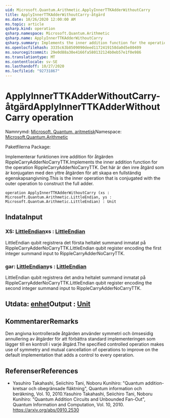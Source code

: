 ```yaml
---
uid: Microsoft.Quantum.Arithmetic.ApplyInnerTTKAdderWithoutCarry
title: ApplyInnerTTKAdderWithoutCarry-åtgärd
ms.date: 10/26/2020 12:00:00 AM
ms.topic: article
qsharp.kind: operation
qsharp.namespace: Microsoft.Quantum.Arithmetic
qsharp.name: ApplyInnerTTKAdderWithoutCarry
qsharp.summary: Implements the inner addition function for the operation RippleCarryAdderNoCarryTTK. This is the inner operation that is conjugated with the outer operation to construct the full adder.
ms.openlocfilehash: 3335c63b8509090deed1172419158da0d5e80409
ms.sourcegitcommit: 29e0d88a30e4166fa580132124b0eb57e1f0e986
ms.translationtype: MT
ms.contentlocale: sv-SE
ms.lasthandoff: 10/27/2020
ms.locfileid: "92731867"
---
```

# <a name="applyinnerttkadderwithoutcarry-operation"></a><span data-ttu-id="64fdc-102">ApplyInnerTTKAdderWithoutCarry-åtgärd</span><span class="sxs-lookup"><span data-stu-id="64fdc-102">ApplyInnerTTKAdderWithoutCarry operation</span></span>

<span data-ttu-id="64fdc-103">Namnrymd: [Microsoft. Quantum. aritmetisk](xref:Microsoft.Quantum.Arithmetic)</span><span class="sxs-lookup"><span data-stu-id="64fdc-103">Namespace: [Microsoft.Quantum.Arithmetic](xref:Microsoft.Quantum.Arithmetic)</span></span>

<span data-ttu-id="64fdc-104">Paketfilerna [](https://nuget.org/packages/)</span><span class="sxs-lookup"><span data-stu-id="64fdc-104">Package: [](https://nuget.org/packages/)</span></span>


<span data-ttu-id="64fdc-105">Implementerar funktionen inre addition för åtgärden RippleCarryAdderNoCarryTTK.</span><span class="sxs-lookup"><span data-stu-id="64fdc-105">Implements the inner addition function for the operation RippleCarryAdderNoCarryTTK.</span></span> <span data-ttu-id="64fdc-106">Det här är den inre åtgärd som är konjugaten med den yttre åtgärden för att skapa en fullständig egenskapsangivning.</span><span class="sxs-lookup"><span data-stu-id="64fdc-106">This is the inner operation that is conjugated with the outer operation to construct the full adder.</span></span>

```qsharp
operation ApplyInnerTTKAdderWithoutCarry (xs : Microsoft.Quantum.Arithmetic.LittleEndian, ys : Microsoft.Quantum.Arithmetic.LittleEndian) : Unit
```


## <a name="input"></a><span data-ttu-id="64fdc-107">Indata</span><span class="sxs-lookup"><span data-stu-id="64fdc-107">Input</span></span>

### <a name="xs--littleendian"></a><span data-ttu-id="64fdc-108">XS: [LittleEndian](xref:Microsoft.Quantum.Arithmetic.LittleEndian)</span><span class="sxs-lookup"><span data-stu-id="64fdc-108">xs : [LittleEndian](xref:Microsoft.Quantum.Arithmetic.LittleEndian)</span></span>

<span data-ttu-id="64fdc-109">LittleEndian qubit registrera det första heltalet summand inmatat på RippleCarryAdderNoCarryTTK.</span><span class="sxs-lookup"><span data-stu-id="64fdc-109">LittleEndian qubit register encoding the first integer summand input to RippleCarryAdderNoCarryTTK.</span></span>


### <a name="ys--littleendian"></a><span data-ttu-id="64fdc-110">gar: [LittleEndian](xref:Microsoft.Quantum.Arithmetic.LittleEndian)</span><span class="sxs-lookup"><span data-stu-id="64fdc-110">ys : [LittleEndian](xref:Microsoft.Quantum.Arithmetic.LittleEndian)</span></span>

<span data-ttu-id="64fdc-111">LittleEndian qubit registrera det andra heltalet summand inmatat på RippleCarryAdderNoCarryTTK.</span><span class="sxs-lookup"><span data-stu-id="64fdc-111">LittleEndian qubit register encoding the second integer summand input to RippleCarryAdderNoCarryTTK.</span></span>



## <a name="output--unit"></a><span data-ttu-id="64fdc-112">Utdata: [enhet](xref:microsoft.quantum.lang-ref.unit)</span><span class="sxs-lookup"><span data-stu-id="64fdc-112">Output : [Unit](xref:microsoft.quantum.lang-ref.unit)</span></span>



## <a name="remarks"></a><span data-ttu-id="64fdc-113">Kommentarer</span><span class="sxs-lookup"><span data-stu-id="64fdc-113">Remarks</span></span>

<span data-ttu-id="64fdc-114">Den angivna kontrollerade åtgärden använder symmetri och ömsesidig annullering av åtgärder för att förbättra standard implementeringen som lägger till en kontroll i varje åtgärd.</span><span class="sxs-lookup"><span data-stu-id="64fdc-114">The specified controlled operation makes use of symmetry and mutual cancellation of operations to improve on the default implementation that adds a control to every operation.</span></span>

## <a name="references"></a><span data-ttu-id="64fdc-115">Referenser</span><span class="sxs-lookup"><span data-stu-id="64fdc-115">References</span></span>

- <span data-ttu-id="64fdc-116">Yasuhiro Takahashi, Seiichiro Tani, Noboru Kunihiro: "Quantum addition-kretsar och obegränsade fläktning", Quantum information och beräkning, Vol. 10, 2010.</span><span class="sxs-lookup"><span data-stu-id="64fdc-116">Yasuhiro Takahashi, Seiichiro Tani, Noboru Kunihiro: "Quantum Addition Circuits and Unbounded Fan-Out", Quantum Information and Computation, Vol. 10, 2010.</span></span>
  https://arxiv.org/abs/0910.2530